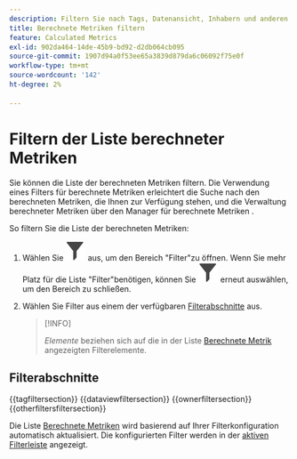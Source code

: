 ```yaml
---
description: Filtern Sie nach Tags, Datenansicht, Inhabern und anderen Filtern (Alle anzeigen, Meine, Für mich freigegeben, Favoriten und Genehmigt).
title: Berechnete Metriken filtern
feature: Calculated Metrics
exl-id: 902da464-14de-45b9-bd92-d2db064cb095
source-git-commit: 1907d94a0f53ee65a3839d879da6c06092f75e0f
workflow-type: tm+mt
source-wordcount: '142'
ht-degree: 2%

---
```


# Filtern der Liste berechneter Metriken

Sie können die Liste der berechneten Metriken filtern. Die Verwendung eines Filters für berechnete Metriken erleichtert die Suche nach den berechneten Metriken, die Ihnen zur Verfügung stehen, und die Verwaltung berechneter Metriken über den Manager für berechnete Metriken [](cm-manager.md).


So filtern Sie die Liste der berechneten Metriken:

1. Wählen Sie ![Filter](/help/assets/icons/Filter.svg) aus, um den Bereich &quot;Filter&quot;zu öffnen. Wenn Sie mehr Platz für die Liste &quot;Filter&quot;benötigen, können Sie ![Filter](/help/assets/icons/Filter.svg) erneut auswählen, um den Bereich zu schließen.
1. Wählen Sie Filter aus einem der verfügbaren [Filterabschnitte](#filter-sections) aus.

   >[!INFO]
   >
   >*Elemente* beziehen sich auf die in der Liste [Berechnete Metrik](cm-manager.md#filters-list) angezeigten Filterelemente.
   > 

## Filterabschnitte

{{tagfiltersection}}
{{dataviewfiltersection}}
{{ownerfiltersection}}
{{otherfiltersfiltersection}}


Die Liste [Berechnete Metriken](cm-manager.md#filters-list) wird basierend auf Ihrer Filterkonfiguration automatisch aktualisiert. Die konfigurierten Filter werden in der [aktiven Filterleiste](cm-manager.md#active-filter-bar) angezeigt.
